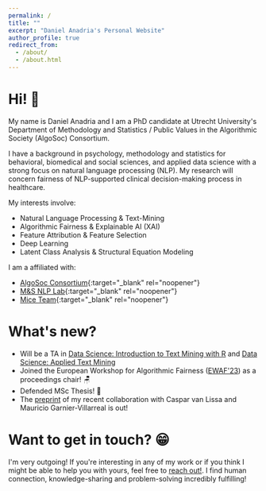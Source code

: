 ```yaml
---
permalink: /
title: ""
excerpt: "Daniel Anadria's Personal Website"
author_profile: true
redirect_from: 
  - /about/
  - /about.html
---
```



Hi! 👋 
======

My name is Daniel Anadria and I am a PhD candidate at Utrecht University's Department of Methodology and Statistics / Public Values in the Algorithmic Society (AlgoSoc) Consortium.

I have a background in psychology, methodology and statistics for behavioral, biomedical and social sciences, and applied data science with a strong focus on natural language processing (NLP). My research will concern fairness of NLP-supported clinical decision-making process in healthcare.


<!-- I am a rising statistician and a data scientist in the final year 
of [MSc Methodology and Statistics](https://www.uu.nl/en/organisation/methodology-and-statistics/master-msbbss){:target="_blank" rel="noopener"} 
at [Utrecht University](https://uu.nl/en){:target="_blank" rel="noopener"}.  -->
<!-- My primary project is the development of a new feature attribution technique for transformer language models such as BERT 
which can be used to explain which words, phrases and sentences are driving their predictions.
I am always curious and in awe about something.
This is reflected in my side projects which I greatly enjoy:
- Collaboration on an article about best practices in latent class analysis using free open source software
- Collaboration on the implementation of state-of-the-art feature selection methods for the R package `mice` (Multivariate Imputation by Chained Equations) -->


My interests involve:

- Natural Language Processing & Text-Mining
- Algorithmic Fairness & Explainable AI (XAI)
- Feature Attribution & Feature Selection
- Deep Learning
- Latent Class Analysis & Structural Equation Modeling

I am a affiliated with:

- [AlgoSoc Consortium](https://algosoc.org/){:target="_blank" rel="noopener"}
- [M&S NLP Lab](https://nlp.sites.uu.nl/){:target="_blank" rel="noopener"}
- [Mice Team](https://www.uu.nl/en/organisation/methodology-and-statistics/missing-data){:target="_blank" rel="noopener"}


What's new?
======
- Will be a TA in [Data Science: Introduction to Text Mining with R](https://utrechtsummerschool.nl/courses/social-sciences/data-science-introduction-to-text-mining-with-r) and [Data Science: Applied Text Mining](https://utrechtsummerschool.nl/courses/social-sciences/data-science-applied-text-mining)
- Joined the European Workshop for Algorithmic Fairness ([EWAF'23](https://sites.google.com/view/ewaf23/)) as a proceedings chair! 🪑
- Defended MSc Thesis! 🎉
- The [preprint](https://psyarxiv.com/pruwd/) of my recent collaboration with Caspar van Lissa and Mauricio Garnier-Villarreal is out!

Want to get in touch? 😁 
======

I'm very outgoing! If you're interesting in any of my work or if you think I might be able to help you with yours, feel free to [reach out!](mailto:danadria@uu.nl). I find human connection, knowledge-sharing and problem-solving incredibly fulfilling!



